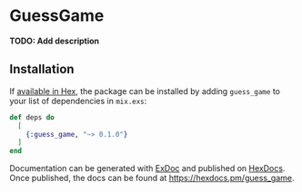 # GuessGame

**TODO: Add description**

## Installation

If [available in Hex](https://hex.pm/docs/publish), the package can be installed
by adding `guess_game` to your list of dependencies in `mix.exs`:

```elixir
def deps do
  [
    {:guess_game, "~> 0.1.0"}
  ]
end
```

Documentation can be generated with [ExDoc](https://github.com/elixir-lang/ex_doc)
and published on [HexDocs](https://hexdocs.pm). Once published, the docs can
be found at <https://hexdocs.pm/guess_game>.

